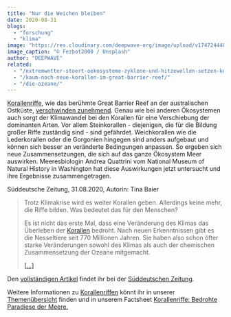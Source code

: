 ```yaml
---
title: "Nur die Weichen bleiben"
date: 2020-08-31
blogs: 
  - "forschung"
  - "klima"
image: "https://res.cloudinary.com/deepwave-org/image/upload/v1747244482/deepwave.org/fezbot2000-8J8-mlevFqg-unsplash-scaled.jpg"
image_caption: "© Fezbot2000 / Unsplash"
author: "DEEPWAVE"
related: 
  - "/extremwetter-stoert-oekosysteme-zyklone-und-hitzewellen-setzen-korallen-zu/"
  - "/kaum-noch-neue-korallen-im-great-barrier-reef/"
  - "/die-ozeane/"
---
```


[Korallenriffe](https://www.deepwave.org/extremwetter-stoert-oekosysteme-zyklone-und-hitzewellen-setzen-korallen-zu/), wie das berühmte Great Barrier Reef an der australischen Ostküste, [verschwinden zunehmend](https://www.deepwave.org/kaum-noch-neue-korallen-im-great-barrier-reef/). Genau wie bei anderen Ökosystemen auch sorgt der Klimawandel bei den Korallen für eine Verschiebung der dominanten Arten. Vor allem Steinkorallen - diejenigen, die für die Bildung großer Riffe zuständig sind - sind gefährdet. Weichkorallen wie die Lederkorallen oder die Gorgonien hingegen sind anders aufgebaut und können sich besser an veränderte Bedingungen anpassen. So ergeben sich neue Zusammensetzungen, die sich auf das ganze Ökosystem Meer auswirken. Meeresbiologin Andrea Quattrini vom National Museum of Natural History in Washington hat diese Auswirkungen jetzt untersucht und ihre Ergebnisse zusammengetragen.

Süddeutsche Zeitung, 31.08.2020, Autorin: Tina Baier

> Trotz Klimakrise wird es weiter Korallen geben. Allerdings keine mehr, die Riffe bilden. Was bedeutet das für den Menschen?
> 
> Es ist nicht das erste Mal, dass eine Veränderung des Klimas das Überleben der [Korallen](https://www.sueddeutsche.de/thema/Korallen) bedroht. Nach neuen Erkenntnissen gibt es die Nesseltiere seit 770 Millionen Jahren. Sie haben also schon öfter starke Veränderungen sowohl des Klimas als auch der chemischen Zusammensetzung der Ozeane mitgemacht.
> 
> [\[...\]](https://www.sueddeutsche.de/wissen/korallen-umwelt-ozeane-1.5016439)

Den [vollständigen Artikel](https://www.sueddeutsche.de/wissen/korallen-umwelt-ozeane-1.5016439) findet ihr bei der [Süddeutschen Zeitung](https://www.sueddeutsche.de/).

Weitere Informationen zu [Korallenriffen](https://www.deepwave.org/die-ozeane/korallen/) könnt ihr in unserer [Themenübersicht](https://www.deepwave.org/die-ozeane/) finden und in unserem Factsheet [Korallenriffe: Bedrohte Paradiese der Meere.](https://res.cloudinary.com/deepwave-org/image/upload/v1747244234/deepwave.org/DWfacts_Korallen_2016.pdf)
